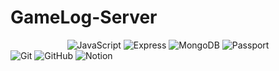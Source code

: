 # GameLog-Server
<div align="center">
 
  
</div>
<div align="center">
  <img alt="JavaScript" src ="https://img.shields.io/badge/JavaScript-F7DF1E.svg?&style=for-the-badge&logo=JavaScript&logoColor=black"/>
  <img alt="Express" src ="https://img.shields.io/badge/Express-000000.svg?&style=for-the-badge&logo=Express&logoColor=white"/>
  <img alt="MongoDB" src ="https://img.shields.io/badge/MongoDB-47A248.svg?&style=for-the-badge&logo=MongoDB&logoColor=white"/>
  <img alt="Passport" src ="https://img.shields.io/badge/Passport-34E27A.svg?&style=for-the-badge&logo=Passport&logoColor=white"/>
</div>


 <img alt="Git" src ="https://img.shields.io/badge/Git-F05032.svg?&style=for-the-badge&logo=Git&logoColor=white"/>
 <img alt="GitHub" src ="https://img.shields.io/badge/GitHub-181717.svg?&style=for-the-badge&logo=GitHub&logoColor=white"/>
 <img alt="Notion" src ="https://img.shields.io/badge/Notion-000000.svg?&style=for-the-badge&logo=Notion&logoColor=white"/>
 
